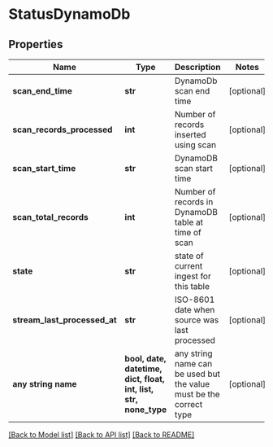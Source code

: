 # StatusDynamoDb


## Properties
Name | Type | Description | Notes
------------ | ------------- | ------------- | -------------
**scan_end_time** | **str** | DynamoDb scan end time | [optional] 
**scan_records_processed** | **int** | Number of records inserted using scan | [optional] 
**scan_start_time** | **str** | DynamoDB scan start time | [optional] 
**scan_total_records** | **int** | Number of records in DynamoDB table at time of scan | [optional] 
**state** | **str** | state of current ingest for this table | [optional] 
**stream_last_processed_at** | **str** | ISO-8601 date when source was last processed | [optional] 
**any string name** | **bool, date, datetime, dict, float, int, list, str, none_type** | any string name can be used but the value must be the correct type | [optional]

[[Back to Model list]](../README.md#documentation-for-models) [[Back to API list]](../README.md#documentation-for-api-endpoints) [[Back to README]](../README.md)


